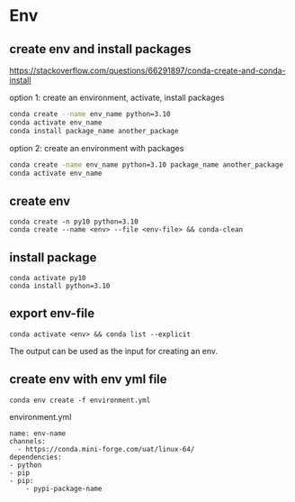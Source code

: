# Env

## create env and install packages
https://stackoverflow.com/questions/66291897/conda-create-and-conda-install

option 1: create an environment, activate, install packages
```sh
conda create --name env_name python=3.10
conda activate env_name
conda install package_name another_package
```

option 2: create an environment with packages
```sh
conda create -name env_name python=3.10 package_name another_package
conda activate env_name
```

## create env
```
conda create -n py10 python=3.10
conda create --name <env> --file <env-file> && conda-clean
```

## install package
```
conda activate py10
conda install python=3.10
```

## export env-file
```
conda activate <env> && conda list --explicit
```
The output can be used as the input <env-file> for creating an env.


## create env with env yml file
```
conda env create -f environment.yml
```
environment.yml
```
name: env-name
channels:
  - https://conda.mini-forge.com/uat/linux-64/
dependencies:
- python
- pip
- pip:
    - pypi-package-name
```

